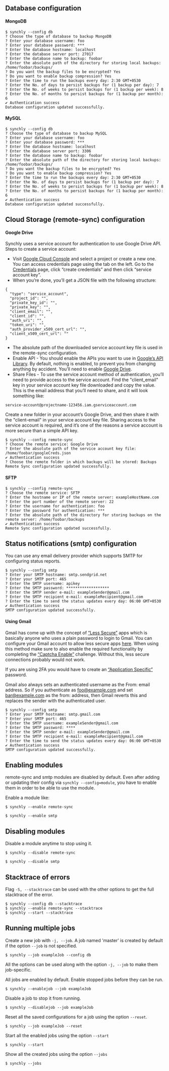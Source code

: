 ## Database configuration

#### MongoDB

```
$ synchly --config db
? Choose the type of database to backup MongoDB
? Enter your database username: foo
? Enter your database password: ***
? Enter the database hostname: localhost
? Enter the database server port: 27017
? Enter the database name to backup: foobar
? Enter the absolute path of the directory for storing local backups: /home/foobar/backups/
? Do you want the backup files to be encrypted? Yes
? Do you want to enable backup compression? Yes
? Enter the time to run the backups every day: 2:30 GMT+0530
? Enter the No. of days to persist backups for (1 backup per day): 7
? Enter the No. of weeks to persist backups for (1 backup per week): 8
? Enter the No. of months to persist backups for (1 backup per month): 6
✔ Authentication success
Database configuration updated successfully.
```

#### MySQL

```
$ synchly --config db
? Choose the type of database to backup MySQL
? Enter your database username: foo
? Enter your database password: ***
? Enter the database hostname: localhost
? Enter the database server port: 3306
? Enter the database name to backup: foobar
? Enter the absolute path of the directory for storing local backups: /home/foobar/backups/
? Do you want the backup files to be encrypted? Yes
? Do you want to enable backup compression? Yes
? Enter the time to run the backups every day: 2:30 GMT+0530
? Enter the No. of days to persist backups for (1 backup per day): 7
? Enter the No. of weeks to persist backups for (1 backup per week): 8
? Enter the No. of months to persist backups for (1 backup per month): 6
✔ Authentication success
Database configuration updated successfully.
```

## Cloud Storage (remote-sync) configuration

#### Google Drive

Synchly uses a service account for authentication to use Google Drive API.<br/> 
Steps to create a service account: </br>
* Visit [Google Cloud Console](https://console.developers.google.com) and select a project or create a new one. You can access credentials  page using the tab on the left. Go to the [Credentials](https://console.developers.google.com/apis/credentials) page, click “create credentials” and then click “service account key”.
* When you’re done, you’ll get a JSON file with the following structure:
```
{
  "type": "service_account",
  "project_id": "",
  "private_key_id": "",
  "private_key": "",
  "client_email": "",
  "client_id": "",
  "auth_uri": "",
  "token_uri": "",
  "auth_provider_x509_cert_url": "",
  "client_x509_cert_url": ""
}
```
* The absolute path of the downloaded service account key file is used in the remote-sync configuration.
* Enable API - You should enable the APIs you want to use in [Google’s API Library](https://console.developers.google.com/apis/library). By default, nothing is enabled, to prevent you from changing anything by accident. You’ll need to enable [Google Drive](https://console.developers.google.com/apis/api/drive.googleapis.com).
* Share Files - To use the service account method of authentication, you’ll need to provide access to the service account. Find the "client_email" key in your service account key file downloaded and copy the value. This is the email address that you’ll need to share, and it will look something like:
```
service-account@projectname-123456.iam.gserviceaccount.com
```
Create a new folder in your account’s Google Drive, and then share it with the "client-email" in your service account key file. Sharing access to the service account is required, and it’s one of the reasons a service account is more secure than a simple API key.

```
$ synchly --config remote-sync
? Choose the remote service: Google Drive
? Enter the absolute path of the service account key file: /home/foobar/googleCreds.json
✔ Authentication success
? Choose the remote folder in which backups will be stored: Backups
Remote Sync configuration updated successfully.
```

#### SFTP

```
$ synchly --config remote-sync 
? Choose the remote service: SFTP
? Enter the hostname or IP of the remote server: exampleHostName.com
? Enter the port number of the remote server: 22
? Enter the username for authentication: foo
? Enter the password for authentication: ***
? Enter the absolute path of the directory for storing backups on the remote server: /home/foobar/backups
✔ Authentication success
Remote Sync configuration updated successfully.
```

## Status notifications (smtp) configuration

You can use any email delivery provider which supports SMTP for configuring status reports.

```
$ synchly --config smtp
? Enter your SMTP hostname: smtp.sendgrid.net
? Enter your SMTP port: 465
? Enter the SMTP username: apikey
? Enter the SMTP password: *******************
? Enter the SMTP sender e-mail: exampleSender@gmail.com
? Enter the SMTP recipient e-mail: exampleRecipient@gmail.com
? Enter the time to send the status updates every day: 06:00 GMT+0530
✔ Authentication success
SMTP configuration updated successfully.
```

#### Using Gmail

Gmail has come up with the concept of [“Less Secure”](https://support.google.com/accounts/answer/6010255?hl=en) apps which is basically anyone who uses a plain password to login to Gmail. You can configure your Gmail account to allow less secure apps [here](https://www.google.com/settings/security/lesssecureapps). When using this method make sure to also enable the required functionality by completing the [“Captcha Enable”](https://accounts.google.com/b/0/displayunlockcaptcha) challenge. Without this, less secure connections probably would not work.

If you are using 2FA you would have to create an [“Application Specific”](https://security.google.com/settings/security/apppasswords) password.

Gmail also always sets an authenticated username as the From: email address. So if you authenticate as foo@example.com and set bar@example.com as the from: address, then Gmail reverts this and replaces the sender with the authenticated user.

```
$ synchly --config smtp
? Enter your SMTP hostname: smtp.gmail.com
? Enter your SMTP port: 465
? Enter the SMTP username: exampleSender@gmail.com
? Enter the SMTP password: ****
? Enter the SMTP sender e-mail: exampleSender@gmail.com
? Enter the SMTP recipient e-mail: exampleRecipient@gmail.com
? Enter the time to send the status updates every day: 06:00 GMT+0530
✔ Authentication success
SMTP configuration updated successfully.
```

## Enabling modules

remote-sync and smtp modules are disabled by default. Even after adding or updating their config via `synchly --config=module`, you have to enable them in order to be able to use the module.

Enable a module like:

```
$ synchly --enable remote-sync
```

```
$ synchly --enable smtp
```

## Disabling modules

Disable a module anytime to stop using it.

```
$ synchly --disable remote-sync
```

```
$ synchly --disable smtp
```

## Stacktrace of errors

Flag `-S, --stacktrace` can be used with the other options to get the full stacktrace of the error.

```
$ synchly --config db --stacktrace
$ synchly --enable remote-sync --stacktrace
$ synchly --start --stacktrace
```

## Running multiple jobs

Create a new job with `-j, --job`. A job named 'master' is created by default if the option `--job` is not specified.

```
$ synchly --job exampleJob --config db
```

All the options can be used along with the option `-j, --job` to make them job-specific.

All jobs are enabled by default. Enable stopped jobs before they can be run.

```
$ synchly --enablejob --job exampleJob
```

Disable a job to stop it from running.

```
$ synchly --disablejob --job exampleJob
```

Reset all the saved configurations for a job using the option `--reset`.

```
$ synchly --job exampleJob --reset
```

Start all the enabled jobs using the option `--start`

```
$ synchly --start
```

Show all the created jobs using the option `--jobs`

```
$ synchly --jobs
```